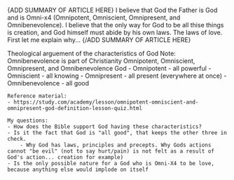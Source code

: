 

{ADD SUMMARY OF ARTICLE HERE}
I believe that God the Father is God and is Omni-x4 (Omnipotent, Omniscient, Omnipresent, and Omnibenevolence). I believe that the only way for God to be all thise things is creation, and God himself must abide by his own laws. The laws of love. First let me explain why...
{/ADD SUMMARY OF ARTICLE HERE}


Theological arguement of the characteristics of God
	Note: Omnibenevolence is part of Christianity
	Omnipotent, Omniscient, Omnipresent, and Omnibenevolence God
	- Omnipotent - all powerful
	- Omniscient - all knowing 
	- Omnipresent - all present (everywhere at once)
	- Omnibenevolence - all good 
	
	Reference material:
	- https://study.com/academy/lesson/omnipotent-omniscient-and-omnipresent-god-definition-lesson-quiz.html
	
	My questions:
	- How does the Bible support God having these characteristics?
	- Is it the fact that God is "all good", that keeps the other three in check. 
		- Why God has laws, principles and precepts. Why Gods actions cannot "be evil" (not to say hurt/pain) is not felt as a result of God's action... creation for example)
	- Is the only possible nature for a God who is Omni-X4 to be love, because anything else would implode on itself  